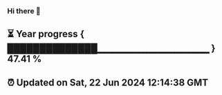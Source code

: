 ### Hi there 👋
⏳ Year progress { ██████████████▁▁▁▁▁▁▁▁▁▁▁▁▁▁▁▁ } 47.41 %
---
⏰ Updated on Sat, 22 Jun 2024 12:14:38 GMT
---
